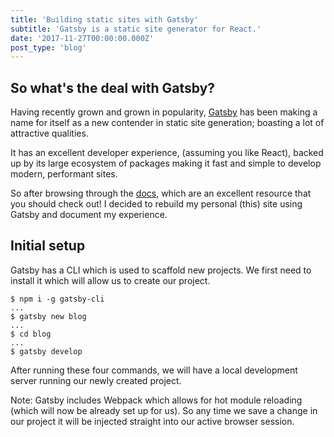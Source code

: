 ```yaml
---
title: 'Building static sites with Gatsby'
subtitle: 'Gatsby is a static site generator for React.'
date: '2017-11-27T00:00:00.000Z'
post_type: 'blog'
---
```


## So what's the deal with Gatsby?
Having recently grown and grown in popularity, [Gatsby](https://github.com/gatsbyjs/gatsby) has been making a name for itself as a new contender in static site generation; boasting a lot of attractive qualities.

It has an excellent developer experience, (assuming you like React), backed up by its large ecosystem of packages making it fast and simple to develop modern, performant sites.

So after browsing through the [docs](https://www.gatsbyjs.org/docs/), which are an excellent resource that you should check out! I decided to rebuild my personal (this) site using Gatsby and document my experience.

## Initial setup
Gatsby has a CLI which is used to scaffold new projects. We first need to install it which will allow us to create our project.

```
$ npm i -g gatsby-cli
...
$ gatsby new blog
...
$ cd blog
...
$ gatsby develop
```

After running these four commands, we will have a local development server running our newly created project.

Note: Gatsby includes Webpack which allows for hot module reloading (which will now be already set up for us). So any time we save a change in our project it will be injected straight into our active browser session.
